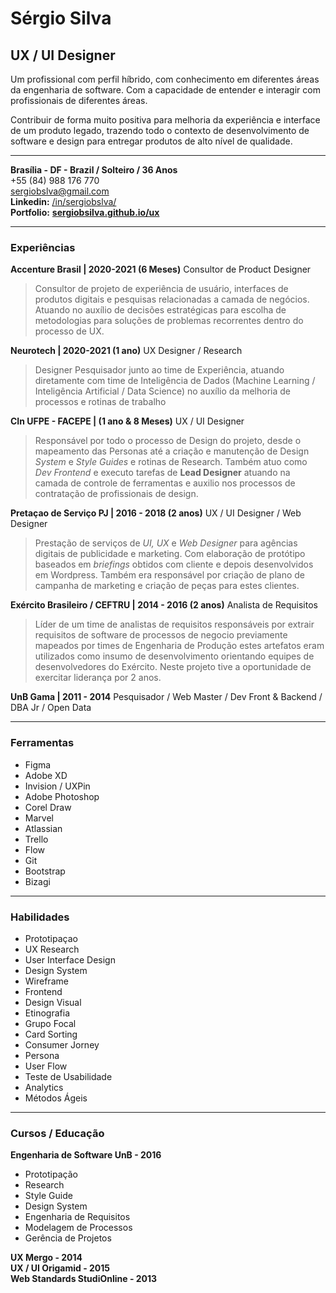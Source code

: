# Sérgio Silva

## UX / UI Designer
Um profissional com perfil híbrido, com conhecimento em diferentes áreas da engenharia de software. Com a capacidade de entender e interagir com profissionais de diferentes áreas.

Contribuir de forma muito positiva para melhoria da experiência e interface de um produto legado, trazendo todo o contexto de desenvolvimento de software e design para entregar produtos de alto nível de qualidade.

---

**Brasília - DF - Brazil / Solteiro / 36 Anos**<br>
+55 (84) 988 176 770 <br>
sergiobslva@gmail.com <br>
**Linkedin:** [/in/sergiobslva/](https://www.linkedin.com/in/sergiobslva/) <br>
**Portfolio:** **[sergiobsilva.github.io/ux](https://sergiobsilva.github.io/ux)**

---

### Experiências
**Accenture Brasil | 2020-2021 (6 Meses)**
Consultor de Product Designer

> Consultor de projeto de experiência de usuário, interfaces de produtos digitais e pesquisas relacionadas a camada de negócios. Atuando no auxílio de decisões estratégicas para escolha de metodologias para soluções de problemas recorrentes dentro do processo de UX.

**Neurotech | 2020-2021 (1 ano)**
UX Designer / Research

> Designer Pesquisador junto ao time de Experiência, atuando diretamente com time de Inteligência de Dados (Machine Learning / Inteligência Artificial / Data Science) no auxílio da melhoria de processos e rotinas de trabalho

**CIn UFPE - FACEPE | (1 ano & 8 Meses)**
UX / UI Designer

> Responsável por todo o processo de Design do projeto, desde o mapeamento das Personas até a criação e manutenção de Design *System* e *Style Guides* e rotinas de Research. Também atuo como *Dev Frontend* e executo tarefas de **Lead Designer** atuando na camada de controle de ferramentas e auxilio nos processos de contratação de profissionais de design.


**Pretaçao de Serviço PJ | 2016 - 2018 (2 anos)**
UX / UI Designer / Web Designer

> Prestação de serviços de *UI, UX* e *Web Designer* para agências digitais de publicidade e marketing. Com elaboração de protótipo baseados em *briefings* obtidos com cliente e depois desenvolvidos em Wordpress. Também era responsável por criação de plano de campanha de marketing e criação de peças para estes clientes.

**Exército Brasileiro / CEFTRU | 2014 - 2016 (2 anos)**
Analista de Requisitos

> Líder de um time de analistas de requisitos responsáveis por extrair requisitos de software de processos de negocio previamente mapeados por times de Engenharia de Produção estes artefatos eram utilizados como insumo de desenvolvimento orientando equipes de desenvolvedores do Exército. Neste projeto tive a oportunidade de exercitar liderança por 2 anos.


**UnB Gama | 2011 - 2014**
Pesquisador / Web Master / Dev Front &
Backend / DBA Jr / Open Data

---
### Ferramentas

* Figma
* Adobe XD
* Invision / UXPin
* Adobe Photoshop
* Corel Draw
* Marvel
* Atlassian
* Trello
* Flow
* Git
* Bootstrap
* Bizagi

---
### Habilidades
* Prototipaçao
* UX Research
* User Interface Design
* Design System
* Wireframe
* Frontend
* Design Visual
* Etinografia
* Grupo Focal
* Card Sorting
* Consumer Jorney
* Persona
* User Flow
* Teste de Usabilidade
* Analytics
* Métodos Ágeis

---
### Cursos / Educação
**Engenharia de Software UnB - 2016**
* Prototipação
* Research
* Style Guide
* Design System
* Engenharia de Requisitos
* Modelagem de Processos
* Gerência de Projetos

**UX Mergo - 2014** <br>
**UX / UI Origamid - 2015** <br>
**Web Standards StudiOnline - 2013**

